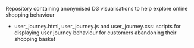 Repository containing anonymised D3 visualisations to help explore online shopping behaviour

- user_journey.html, user_journey.js and user_journey.css: scripts for displaying user journey behaviour for customers abandoning their shopping basket